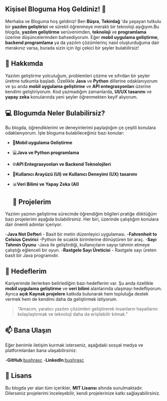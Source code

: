 ## Kişisel Bloguma Hoş Geldiniz! 👋 

Merhaba ve Bloguma hoş geldiniz! Ben **Büşra**, **Tekirdağ** 'da yaşayan tutkulu bir **yazılım geliştirici** ve sürekli öğrenmeye meraklı bir teknoloji aşığıyım.Bu blogda, **yazılım geliştirme** serüvenimden, **teknoloji** ve **programlama** üzerine düşüncelerimden bahsediyorum. Eğer **mobil uygulama geliştirme**, **backend programlama** ya da yazılım çözümlerinç nasıl oluşturduğuma dair merakınız varsa, burada sizin için ilgi çekici bir şeyler bulabilirsiz! 

## 🌟 Hakkımda 
Yazılım geliştirme yolculuğum, problemleri çözme ve sıfırdan bir şeyler üretme tutkumla başladı. Özellikle **Java** ve **Python** dillerine odaklanıyorum ve şu anda **mobil uygulama geliştirme** ve **API entegrasyonları** üzerine kendimi geliştiriyorum. Kod yazmadığım zamanlarda, **UI/UX tasarımı** ve **yapay zeka** konularında yeni şeyler öğrenmekten keyif alıyorum. 

## 💻 Blogumda Neler Bulabilirsiz? 

Bu blogda, öğrendiklerimi ve deneyinlerimi paylaştığım çe çeşitli konulara odaklanıyorum. İşte bloguma bulabileceğiniz bazı konular:

- 📱**Mobil uygulama Geliştirme**
- 💻**Java ve Python programlama**
- 🌐**API Entegrasyonları ve Backend Teknolojileri**
- 🎨**Kullanıcı Arayüzü (UI) ve Kullanıcı Deneyimi (UX) tasarımı**
- 📊**Veri Bilimi ve Yapay Zeka (AI)**

  ## 🚀 Projelerim

Yazılım yazının geliştirme sürecinde öğrendiğim bilgileri pratiğe döktüğüm bazı projelerimi aşağıda bulabilirsiniz. Her biri, üzerinde çalıştığım konulara dair önemli adımlar içeriyor. 

-**Java Not Defteri** - Basit bir metin düzenleyici uygulaması. 
-**Fahrenheit to Celsius Çevirici** -Python ile sıcaklık birimlerine dönüştüren  bir araç. 
-**Sayı Tahmin Oyunu** -Java ile geliştirdiği, kullanıcıların sayıyı tahmin etmeye  çalıştığı eğlenceli bir oyun. 
-**Rastgele Sayı Üreticisi** - Rastgele sayı üreten basit bir Java programıdır. 

## 🎯 Hedeflerim
Kariyerimde ilerlerken belirlediğim bazı hedeflerim var. Şu anda özellikle **mobil uygulama geliştirme** ve **veri bilimi** alanlarında ulaşmayı hedefliyorum. Ayrıca **açık Kaynak projelere** katkıda bulunarak hem topluluğa destek vermek hem de kendimi daha da geliştirmek istiyorum. 

> "Amacım, yaratıcı yazılım çözümleri geliştirerek insanların hayatlarını kolaylaştırmak ve teknoloji daha da erişilebilir kılmak."

## 📫 Bana Ulaşın
Eğer benimle iletişim kurmak isterseniz, aşağıdaki sosyal medya ve platformlardan bana ulaşabilirsiniz:

-**GitHub**:[bushrasc](https://github.com/bushrasc)
-**LinkedIn**:[bushrasc](https://www.linkedin.com/in/bushrasc/)

## 📄 Lisans

Bu blogda yer alan tüm içerikler, **MIT Lisansı** altında sunulmaktadır. Dilerseniz projelerimi inceleyebilir, kendi projelerinize katkı sağlayabilirsiniz.

